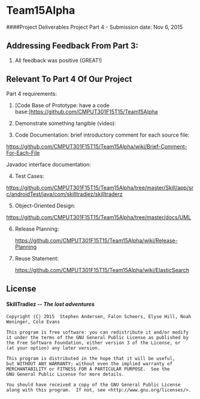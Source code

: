 # Team15Alpha
####Project Deliverables 
Project Part 4 - Submission date: Nov 6, 2015

## Addressing Feedback From Part 3:
  1. All feedback was positive (GREAT!)

## Relevant To Part 4 Of Our Project
Part 4 requirements:


   1. [Code Base of Prototype: have a code base:]https://github.com/CMPUT301F15T15/Team15Alpha


   2. Demonstrate something tangible (video): 
   
   
   
   3. Code Documentation: brief introductory comment for each source file:
   


   https://github.com/CMPUT301F15T15/Team15Alpha/wiki/Brief-Comment-For-Each-File
   
   
   Javadoc interface documentation:

   4. Test Cases:


   https://github.com/CMPUT301F15T15/Team15Alpha/tree/master/Skill/app/src/androidTest/java/com/skilltradiez/skilltraderz
   
   5. Object-Oriented Design:
   
   https://github.com/CMPUT301F15T15/Team15Alpha/tree/master/docs/UML

   6. Release Planning:
   
      https://github.com/CMPUT301F15T15/Team15Alpha/wiki/Release-Planning

   7. Reuse Statement: 
   
      https://github.com/CMPUT301F15T15/Team15Alpha/wiki/ElasticSearch



## License 
####   __SkillTradiez__ -- _The lost adventures_
   
    Copyright (C) 2015  Stephen Andersen, Falon Scheers, Elyse Hill, Noah Weninger, Cole Evans

    This program is free software: you can redistribute it and/or modify
    it under the terms of the GNU General Public License as published by
    the Free Software Foundation, either version 3 of the License, or
    (at your option) any later version.

    This program is distributed in the hope that it will be useful,
    but WITHOUT ANY WARRANTY; without even the implied warranty of
    MERCHANTABILITY or FITNESS FOR A PARTICULAR PURPOSE.  See the
    GNU General Public License for more details.

    You should have received a copy of the GNU General Public License
    along with this program.  If not, see <http://www.gnu.org/licenses/>.
